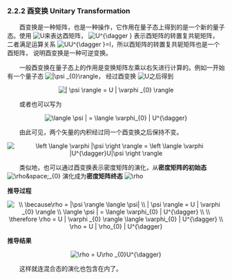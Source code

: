 ### 2.2.2 酉变换 Unitary Transformation

&emsp;&emsp;酉变换是一种矩阵，也是一种操作，它作用在量子态上得到的是一个新的量子态。使用 <img src="https://latex.codecogs.com/gif.latex?U" title="U" />来表达酉矩阵， <img src="https://latex.codecogs.com/gif.latex?U^{\dagger&space;}" title="U^{\dagger }" /> 表示酉矩阵的转置复共轭矩阵，
二者满足运算关系 <img src="https://latex.codecogs.com/gif.latex?UU^{\dagger&space;}=I" title="UU^{\dagger }=I" />，所以酉矩阵的转置复共轭矩阵也是一个酉矩阵， 说明酉变换是一种可逆变换。

&emsp;&emsp;一般酉变换在量子态上的作用是变换矩阵左乘以右矢进行计算的。例如一开始有一个量子态 <img src="https://latex.codecogs.com/gif.latex?|\psi&space;_{0}\rangle" title="|\psi _{0}\rangle" />，
经过酉变换 <img src="https://latex.codecogs.com/gif.latex?U" title="U" />之后得到

<div align=center>
<img src="https://latex.codecogs.com/gif.latex?|&space;\psi&space;\rangle&space;=&space;U&space;|&space;\varphi&space;_{0}&space;\rangle" title="| \psi \rangle = U | \varphi _{0} \rangle" />
</div>

&emsp;&emsp;或者也可以写为

<div align=center>
<img src="https://latex.codecogs.com/gif.latex?\langle&space;\psi&space;|&space;=&space;\langle&space;\varphi_{0}&space;|&space;U^{\dagger}" title="\langle \psi | = \langle \varphi_{0} | U^{\dagger}" />
</div>

&emsp;&emsp;由此可见，两个矢量的内积经过同一个酉变换之后保持不变。

<div align=center>
<img src="https://latex.codecogs.com/gif.latex?\left&space;\langle&space;\varphi&space;|\psi&space;\right&space;\rangle&space;=&space;\left&space;\langle&space;\varphi&space;|U^{\dagger}U|\psi&space;\right&space;\rangle" title="\left \langle \varphi |\psi \right \rangle = \left \langle \varphi |U^{\dagger}U|\psi \right \rangle" />
</div>

&emsp;&emsp;类似地，也可以通过酉变换表示密度矩阵的演化，从**密度矩阵的初始态** <img src="https://latex.codecogs.com/gif.latex?\rho&space;_{0}" title="\rho&space;_{0}" /> 演化成为**密度矩阵终态** <img src="https://latex.codecogs.com/gif.latex?\rho" title="\rho" /> 


**推导过程**
<div align=center>
<img src="https://latex.codecogs.com/gif.latex?\inline&space;\dpi{100}&space;\\&space;\because\rho&space;=&space;|\psi&space;\rangle&space;\langle&space;\psi|&space;\\&space;|&space;\psi&space;\rangle&space;=&space;U&space;|&space;\varphi&space;_{0}&space;\rangle&space;\\&space;\langle&space;\psi&space;|&space;=&space;\langle&space;\varphi_{0}&space;|&space;U^{\dagger}&space;\\&space;\\&space;\therefore&space;\rho&space;=&space;U&space;|&space;\varphi&space;_{0}&space;\rangle&space;\langle&space;\varphi_{0}&space;|&space;U^{\dagger}&space;\\&space;\rho&space;=&space;U&space;|&space;\rho_{0}&space;|&space;U^{\dagger}" title="\\ \because\rho = |\psi \rangle \langle \psi| \\ | \psi \rangle = U | \varphi _{0} \rangle \\ \langle \psi | = \langle \varphi_{0} | U^{\dagger} \\ \\ \therefore \rho = U | \varphi _{0} \rangle \langle \varphi_{0} | U^{\dagger} \\ \rho = U | \rho_{0} | U^{\dagger}" />
</div>


**推导结果**
<div align=center>
<img src="https://latex.codecogs.com/gif.latex?\rho&space;=&space;U\rho&space;_{0}U^{\dagger}" title="\rho = U\rho _{0}U^{\dagger}" />
</div>

&emsp;&emsp;这样就连混合态的演化也包含在内了。
